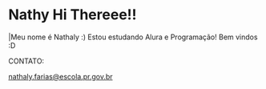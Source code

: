 # Nathy Hi Thereee!!
|Meu nome é Nathaly :)
Estou estudando Alura e Programação!
Bem vindos :D

CONTATO:

nathaly.farias@escola.pr.gov.br
